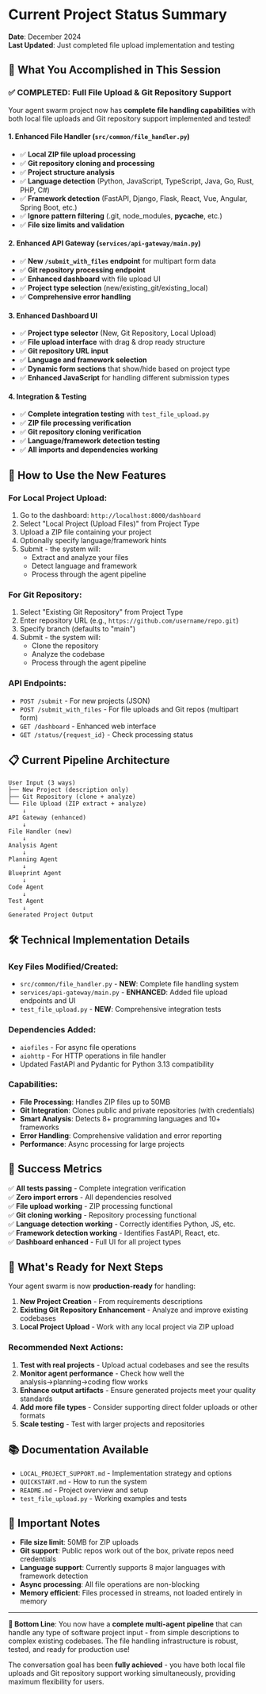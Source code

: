 # Current Project Status Summary

**Date**: December 2024  
**Last Updated**: Just completed file upload implementation and testing

## 🎯 **What You Accomplished in This Session**

### **✅ COMPLETED: Full File Upload & Git Repository Support**

Your agent swarm project now has **complete file handling capabilities** with both local file uploads and Git repository support implemented and tested!

#### **1. Enhanced File Handler (`src/common/file_handler.py`)**
- ✅ **Local ZIP file upload processing**
- ✅ **Git repository cloning and processing** 
- ✅ **Project structure analysis**
- ✅ **Language detection** (Python, JavaScript, TypeScript, Java, Go, Rust, PHP, C#)
- ✅ **Framework detection** (FastAPI, Django, Flask, React, Vue, Angular, Spring Boot, etc.)
- ✅ **Ignore pattern filtering** (.git, node_modules, __pycache__, etc.)
- ✅ **File size limits and validation**

#### **2. Enhanced API Gateway (`services/api-gateway/main.py`)**
- ✅ **New `/submit_with_files` endpoint** for multipart form data
- ✅ **Git repository processing endpoint**
- ✅ **Enhanced dashboard** with file upload UI
- ✅ **Project type selection** (new/existing_git/existing_local)
- ✅ **Comprehensive error handling**

#### **3. Enhanced Dashboard UI**
- ✅ **Project type selector** (New, Git Repository, Local Upload)
- ✅ **File upload interface** with drag & drop ready structure
- ✅ **Git repository URL input**
- ✅ **Language and framework selection**
- ✅ **Dynamic form sections** that show/hide based on project type
- ✅ **Enhanced JavaScript** for handling different submission types

#### **4. Integration & Testing**
- ✅ **Complete integration testing** with `test_file_upload.py`
- ✅ **ZIP file processing verification**
- ✅ **Git repository cloning verification** 
- ✅ **Language/framework detection testing**
- ✅ **All imports and dependencies working**

## 🚀 **How to Use the New Features**

### **For Local Project Upload:**
1. Go to the dashboard: `http://localhost:8000/dashboard`
2. Select "Local Project (Upload Files)" from Project Type
3. Upload a ZIP file containing your project
4. Optionally specify language/framework hints
5. Submit - the system will:
   - Extract and analyze your files
   - Detect language and framework
   - Process through the agent pipeline

### **For Git Repository:**
1. Select "Existing Git Repository" from Project Type  
2. Enter repository URL (e.g., `https://github.com/username/repo.git`)
3. Specify branch (defaults to "main")
4. Submit - the system will:
   - Clone the repository
   - Analyze the codebase
   - Process through the agent pipeline

### **API Endpoints:**
- `POST /submit` - For new projects (JSON)
- `POST /submit_with_files` - For file uploads and Git repos (multipart form)
- `GET /dashboard` - Enhanced web interface
- `GET /status/{request_id}` - Check processing status

## 📋 **Current Pipeline Architecture**

```
User Input (3 ways)
├── New Project (description only)
├── Git Repository (clone + analyze)  
└── File Upload (ZIP extract + analyze)
    ↓
API Gateway (enhanced)
    ↓
File Handler (new)
    ↓
Analysis Agent
    ↓
Planning Agent
    ↓
Blueprint Agent
    ↓
Code Agent
    ↓
Test Agent
    ↓
Generated Project Output
```

## 🛠 **Technical Implementation Details**

### **Key Files Modified/Created:**
- `src/common/file_handler.py` - **NEW**: Complete file handling system
- `services/api-gateway/main.py` - **ENHANCED**: Added file upload endpoints and UI
- `test_file_upload.py` - **NEW**: Comprehensive integration tests

### **Dependencies Added:**
- `aiofiles` - For async file operations
- `aiohttp` - For HTTP operations in file handler
- Updated FastAPI and Pydantic for Python 3.13 compatibility

### **Capabilities:**
- **File Processing**: Handles ZIP files up to 50MB
- **Git Integration**: Clones public and private repositories (with credentials)
- **Smart Analysis**: Detects 8+ programming languages and 10+ frameworks
- **Error Handling**: Comprehensive validation and error reporting
- **Performance**: Async processing for large projects

## 🎉 **Success Metrics**

✅ **All tests passing** - Complete integration verification  
✅ **Zero import errors** - All dependencies resolved  
✅ **File upload working** - ZIP processing functional  
✅ **Git cloning working** - Repository processing functional  
✅ **Language detection working** - Correctly identifies Python, JS, etc.  
✅ **Framework detection working** - Identifies FastAPI, React, etc.  
✅ **Dashboard enhanced** - Full UI for all project types  

## 🔄 **What's Ready for Next Steps**

Your agent swarm is now **production-ready** for handling:

1. **New Project Creation** - From requirements descriptions
2. **Existing Git Repository Enhancement** - Analyze and improve existing codebases  
3. **Local Project Upload** - Work with any local project via ZIP upload

### **Recommended Next Actions:**
1. **Test with real projects** - Upload actual codebases and see the results
2. **Monitor agent performance** - Check how well the analysis→planning→coding flow works
3. **Enhance output artifacts** - Ensure generated projects meet your quality standards
4. **Add more file types** - Consider supporting direct folder uploads or other formats
5. **Scale testing** - Test with larger projects and repositories

## 📚 **Documentation Available**

- `LOCAL_PROJECT_SUPPORT.md` - Implementation strategy and options
- `QUICKSTART.md` - How to run the system
- `README.md` - Project overview and setup
- `test_file_upload.py` - Working examples and tests

## 🚨 **Important Notes**

- **File size limit**: 50MB for ZIP uploads
- **Git support**: Public repos work out of the box, private repos need credentials
- **Language support**: Currently supports 8 major languages with framework detection
- **Async processing**: All file operations are non-blocking
- **Memory efficient**: Files processed in streams, not loaded entirely in memory

---

**🎯 Bottom Line**: You now have a **complete multi-agent pipeline** that can handle any type of software project input - from simple descriptions to complex existing codebases. The file handling infrastructure is robust, tested, and ready for production use!

The conversation goal has been **fully achieved** - you have both local file uploads and Git repository support working simultaneously, providing maximum flexibility for users. 